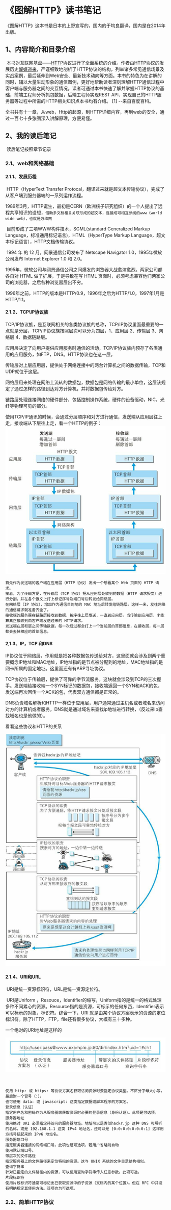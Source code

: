 # 《图解HTTP》读书笔记

《图解HTTP》这本书是日本的上野宣写的，国内的于均良翻译，国内是在2014年出版。

## 1、内容简介和目录介绍

​	本书对互联网基盘——[HTTP](https://baike.baidu.com/item/HTTP/243074)协议进行了全面系统的介绍。作者由HTTP协议的发展历史[娓娓道来](https://baike.baidu.com/item/娓娓道来/449472)，严谨细致地剖析了HTTP协议的结构，列举诸多常见通信场景及实战案例，最后延伸到Web安全、最新技术动向等方面。本书的特色为在讲解的同时，辅以大量生动形象的通信图例，更好地帮助读者深刻理解HTTP通信过程中客户端与服务器之间的交互情况。读者可通过本书快速了解并掌握HTTP协议的基础，前端工程师分析抓包数据，后端工程师实现REST API、实现自己的HTTP服务器等过程中所需的HTTP相关知识点本书均有介绍。 [1]   --来自百度百科。

​	全书共有十一章，从web，Http的起源，到HTTP详细内容，再到web的安全，通过一百七十多张图深入讲解原理，方便易懂。

## 2、我的读后笔记

​	读后笔记按照章节记录

### 2.1、web和网络基础

####     2.1.1、发展历程

​	HTTP（HyperText Transfer Protocal，翻译过来就是超文本传输协议），完成了从客户端到服务器端的一系列运作流程。

​	1989年3月，HTTP诞生，最初是CERN（欧洲核子研究组织）的一个人提出了远程共享知识的设想，`借助多文档相关关联形成的超文本，连接成可相互参阅的www（world wide web），也就是万维网`

​	目前形成了三项WWW构件技术，SGML(standard Generalized Markup Language，标准通用标记语言)，HTML（HyperType Markup Language，超文本标记语言），HTTP文档传输协议。

​	1994 年 的 12 月，网景通信公司发布了 Netscape Navigator 1.0，1995年微软公司发布 Internet Explorer 1.0 和 2.0。

​	1995年，微软公司与网景通信公司之间爆发的浏览器大战愈演愈烈。两家公司都各自对 HTML 做了扩展，于是导致在写 HTML 页面时，必须考虑兼容他们两家公司的浏览器，之后各种浏览器层出不穷。

​     1996年之前，HTTP的版本是HTTP/0.9，1996年之后为HTTP/1.0，1997年1月是HTTP/1.1。

####  2.1.2、TCP\IP协议族

​    TCP/IP协议族，是互联网相关的各类协议族的总称，TCP/IP协议里面最重要的一点就是分层，TCP/IP协议族按照层次可以分为四层，1、应用层 2、传输层 3、网络层 4、数据链路层。

​	应用层决定了向用户提供应用服务时通信的活动，TCP/IP协议族内预存了各类通用的应用服务，如FTP，DNS。HTTP协议也在这一层。

​	传输层对上层应用层，提供处于网络连接中的两台计算机之间的数据传输，TCP和UDP就位于这层。

​	网络层用来处理在网络上流转的数据包，数据包是网络传输的最小单位，这层该规定了通过怎样的路径到达对方计算机，并将数据包传给对方。

​	链路层处理连接网络的硬件部分，包括控制操作系统，硬件的设备驱动，NIC，光纤等物理可见的部分。

   使用TCP/IP通讯的时候，会通过分层顺序和对方进行通信，发送端从应用层往上走，接收端从下层往上走，看一个HTTP的例子：![](images/20190807123047.png)

```
首先作为发送端的客户端在应用层（HTTP 协议）发出一个想看某个 Web 页面的 HTTP 请求。
接着，为了传输方便，在传输层（TCP 协议）把从应用层处收到的数据（HTTP 请求报文）进行分割，并在各个报文上打上标记序号及端口号后转发给网络层。
在网络层（IP 协议），增加作为通信目的地的 MAC 地址后转发给链路层。这样一来，发往网络的通信请求就准备齐全了。
接收端的服务器在链路层接收到数据，按序往上层发送，一直到应用层。当传输到应用层，才能算真正接收到由客户端发送过来的 HTTP请求。
发送端在层和层之间传输数据，每一次经过都会打上一个当前层的首部信息，在接收层，每一层都会去掉相应的首部信息。
```

#### 	2,1.3、IP，TCP 和DNS

​	IP协议位于网络层，作用就是把各种数据包传送给对方，这里面就会涉及到两个重要概念IP地址和MAC地址，IP地址指的是节点被分配到的地址，MAC地址指的是网卡所属的固定地址。这里面还有有ARP寻址协议。

   TCP协议位于传输层，提供了可靠的字节流服务，这块就会涉及到TCP的三次握手。发送端给接收端一个SYN标记的数据包，接收端返回一个SYN和ACK的包，发送端再次回传一个ACK的包，代表双方通信都是正常的。

​	DNS负责域名解析和HTTP一样位于应用层，用户通常通过主机名或者域名来访问对方的计算机或者服务，DNS就是通过域名来查找ip地址进行转换，（反过来ip查找域名也是他做的）。

  看看这些协议和HTTP的关系

![](images/微信图片_20190807124506.png)

#### 2.1.4、URI和URL

​	URI是统一资源标识符，URL是统一资源定位符。

​    URI是Uniform ，Resouce，Identifier的缩写，Uniform指的是统一的格式处理多种不同累心的资源。Resource指的是资源，可标示的任何东西，Identifier表示可以标示的对象，标识符。综合一下，URI 就是由某个协议方案表示的资源的定位标识符。除了HTTP，FTP，file还有很多协议，大概有三十多种。

一个绝对的URI地址是这样的

![](images/微信图片_20190807125023.png)

​	

```
使用 http: 或 https: 等协议方案名获取访问资源时要指定协议类型。不区分字母大小写，最后附一个冒号（:）。
也可使用 data: 或 javascript: 这类指定数据或脚本程序的方案名。
登录信息（认证）
指定用户名和密码作为从服务器端获取资源时必要的登录信息（身份认证）。此项是可选项。
服务器地址
使用绝对 URI 必须指定待访问的服务器地址。地址可以是类似hackr.jp 这种 DNS 可解析的名称，或是 192.168.1.1 这类 IPv4 地址名，还可以是 [0:0:0:0:0:0:0:1] 这样用方括号括起来的 IPv6 地址名。
服务器端口号
指定服务器连接的网络端口号。此项也是可选项，若用户省略则自动
使用默认端口号。
带层次的文件路径
指定服务器上的文件路径来定位特指的资源。这与 UNIX 系统的文件目录结构相似。
查询字符串
针对已指定的文件路径内的资源，可以使用查询字符串传入任意参数。此项可选。
片段标识符
使用片段标识符通常可标记出已获取资源中的子资源（文档内的某个位置）。但在 RFC 中并没有明确规定其使用方法。该项也为可选项。
```



### 2.2、简单HTTP协议